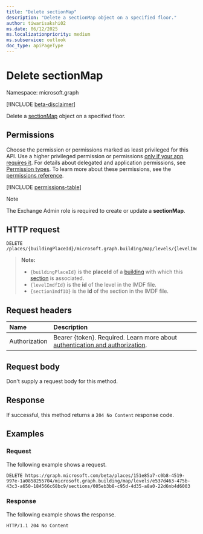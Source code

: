 ```yaml
---
title: "Delete sectionMap"
description: "Delete a sectionMap object on a specified floor."
author: tiwarisakshi02
ms.date: 06/12/2025
ms.localizationpriority: medium
ms.subservice: outlook
doc_type: apiPageType
---
```


# Delete sectionMap

Namespace: microsoft.graph

[!INCLUDE [beta-disclaimer](../../includes/beta-disclaimer.md)]

Delete a [sectionMap](../resources/sectionmap.md) object on a specified floor.

## Permissions

Choose the permission or permissions marked as least privileged for this API. Use a higher privileged permission or permissions [only if your app requires it](/graph/permissions-overview#best-practices-for-using-microsoft-graph-permissions). For details about delegated and application permissions, see [Permission types](/graph/permissions-overview#permission-types). To learn more about these permissions, see the [permissions reference](/graph/permissions-reference).

<!-- {
  "blockType": "permissions",
  "name": "sectionmap-delete-permissions"
}
-->
[!INCLUDE [permissions-table](../includes/permissions/sectionmap-delete-permissions.md)]

> [!NOTE]
> The Exchange Admin role is required to create or update a **sectionMap**.

## HTTP request

<!-- {
  "blockType": "ignored"
}
-->
``` http
DELETE /places/{buildingPlaceId}/microsoft.graph.building/map/levels/{levelImdfID}/sections/{sectionImdfID}
```
> **Note:**
> * `{buildingPlaceId}` is the **placeId** of a [building](../resources/building.md) with which this [section](../resources/sectionmap.md) is associated.
> * `{levelImdfId}` is the **id** of the level in the IMDF file.
> * `{sectionImdfID}` is the **id** of the section in the IMDF file.

## Request headers

|Name|Description|
|:---|:---|
|Authorization|Bearer {token}. Required. Learn more about [authentication and authorization](/graph/auth/auth-concepts).|

## Request body

Don't supply a request body for this method.

## Response

If successful, this method returns a `204 No Content` response code.

## Examples

### Request

The following example shows a request.
<!-- {
  "blockType": "request",
  "name": "delete_sectionmap"
}
-->
``` http
DELETE https://graph.microsoft.com/beta/places/151e85a7-c0b8-4519-997e-1a0858255704/microsoft.graph.building/map/levels/e537d463-475b-43c3-a650-184566c68bc9/sections/005eb3b8-c95d-4d35-a8a0-22d6nb4d6003
```

### Response

The following example shows the response.
<!-- {
  "blockType": "response",
  "truncated": true
}
-->
``` http
HTTP/1.1 204 No Content
```

